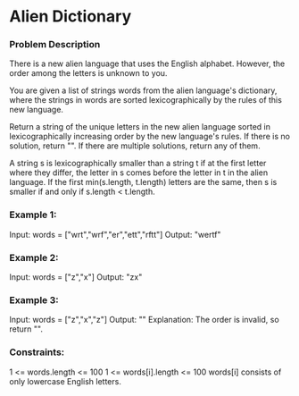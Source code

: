 # Alien Dictionary

### Problem Description
There is a new alien language that uses the English alphabet. However, the order among the letters is unknown to you.

You are given a list of strings words from the alien language's dictionary, where the strings in words are sorted lexicographically by the rules of this new language.

Return a string of the unique letters in the new alien language sorted in lexicographically increasing order by the new language's rules. If there is no solution, return "". If there are multiple solutions, return any of them.

A string s is lexicographically smaller than a string t if at the first letter where they differ, the letter in s comes before the letter in t in the alien language. If the first min(s.length, t.length) letters are the same, then s is smaller if and only if s.length < t.length.

 

### Example 1:

Input: words = ["wrt","wrf","er","ett","rftt"]
Output: "wertf"
### Example 2:

Input: words = ["z","x"]
Output: "zx"
### Example 3:

Input: words = ["z","x","z"]
Output: ""
Explanation: The order is invalid, so return "".
 

### Constraints:

1 <= words.length <= 100
1 <= words[i].length <= 100
words[i] consists of only lowercase English letters.
